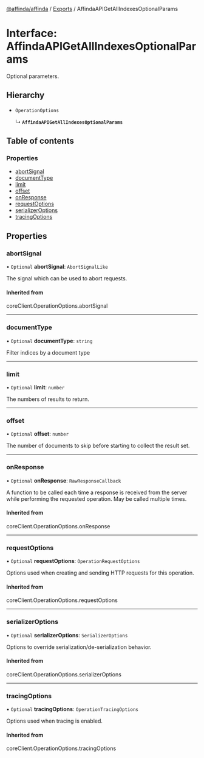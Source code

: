 [@affinda/affinda](../README.md) / [Exports](../modules.md) / AffindaAPIGetAllIndexesOptionalParams

# Interface: AffindaAPIGetAllIndexesOptionalParams

Optional parameters.

## Hierarchy

- `OperationOptions`

  ↳ **`AffindaAPIGetAllIndexesOptionalParams`**

## Table of contents

### Properties

- [abortSignal](AffindaAPIGetAllIndexesOptionalParams.md#abortsignal)
- [documentType](AffindaAPIGetAllIndexesOptionalParams.md#documenttype)
- [limit](AffindaAPIGetAllIndexesOptionalParams.md#limit)
- [offset](AffindaAPIGetAllIndexesOptionalParams.md#offset)
- [onResponse](AffindaAPIGetAllIndexesOptionalParams.md#onresponse)
- [requestOptions](AffindaAPIGetAllIndexesOptionalParams.md#requestoptions)
- [serializerOptions](AffindaAPIGetAllIndexesOptionalParams.md#serializeroptions)
- [tracingOptions](AffindaAPIGetAllIndexesOptionalParams.md#tracingoptions)

## Properties

### abortSignal

• `Optional` **abortSignal**: `AbortSignalLike`

The signal which can be used to abort requests.

#### Inherited from

coreClient.OperationOptions.abortSignal

___

### documentType

• `Optional` **documentType**: `string`

Filter indices by a document type

___

### limit

• `Optional` **limit**: `number`

The numbers of results to return.

___

### offset

• `Optional` **offset**: `number`

The number of documents to skip before starting to collect the result set.

___

### onResponse

• `Optional` **onResponse**: `RawResponseCallback`

A function to be called each time a response is received from the server
while performing the requested operation.
May be called multiple times.

#### Inherited from

coreClient.OperationOptions.onResponse

___

### requestOptions

• `Optional` **requestOptions**: `OperationRequestOptions`

Options used when creating and sending HTTP requests for this operation.

#### Inherited from

coreClient.OperationOptions.requestOptions

___

### serializerOptions

• `Optional` **serializerOptions**: `SerializerOptions`

Options to override serialization/de-serialization behavior.

#### Inherited from

coreClient.OperationOptions.serializerOptions

___

### tracingOptions

• `Optional` **tracingOptions**: `OperationTracingOptions`

Options used when tracing is enabled.

#### Inherited from

coreClient.OperationOptions.tracingOptions
